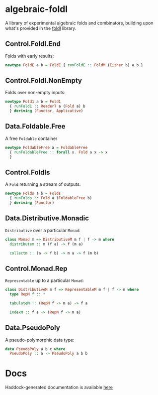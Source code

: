 # algebraic-foldl

A library of experimental algebraic folds and combinators, building upon what's
provided in the [foldl](https://hackage.haskell.org/package/foldl) library.

## Control.Foldl.End

Folds with early results:

```haskell
newtype FoldE a b = FoldE { runFoldE :: FoldM (Either b) a b }
```


## Control.Foldl.NonEmpty

Folds over non-empty inputs:

```haskell
newtype Fold1 a b = Fold1
  { runFold1 :: ReaderT a (Fold a) b
  } deriving (Functor, Applicative)
```


## Data.Foldable.Free

A free `Foldable` container

```haskell
newtype FoldableFree a = FoldableFree
  { runFoldableFree :: forall x. Fold a x -> x
  }
```


## Control.Foldls

A `Fold` returning a stream of outputs.

```haskell
newtype Folds a b = Folds
  { runFolds :: Fold a (FoldableFree b)
  } deriving (Functor)
```


## Data.Distributive.Monadic

`Distributive` over a particular `Monad`:

```haskell
class Monad m => DistributiveM m f | f -> m where
  distributem :: m (f a) -> f (m a)

  collectm :: (a -> f b) -> m a -> f (m b)
```


## Control.Monad.Rep

`Representable` up to a particular `Monad`:

```haskell
class DistributiveM m f => RepresentableM m f | f -> m where
  type RepM f :: *

  tabulateM :: (RepM f -> m a) -> f a

  indexM :: f a -> (RepM f -> m a)
```


## Data.PseudoPoly

A pseudo-polymorphic data type:

```haskell
data PseudoPoly a b c where
  PseudoPoly :: a -> PseudoPoly a b b
```


# Docs

Haddock-generated documentation is available [here](https://michaeljklein.github.io/algebraic-foldl/)

